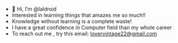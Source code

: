 - 👋 Hi, I’m @laldroid
- Interested in learning things that amazes me so much!!
- Knowledge without learning is a complete waste!
- I have a great confidence in Computer field than my whole career
- To reach out me , try this email: lovervintage22@gmail.com

<!---
laldroid/laldroid is a ✨ special ✨ repository because its `README.md` (this file) appears on your GitHub profile.
You can click the Preview link to take a look at your changes.
--->
